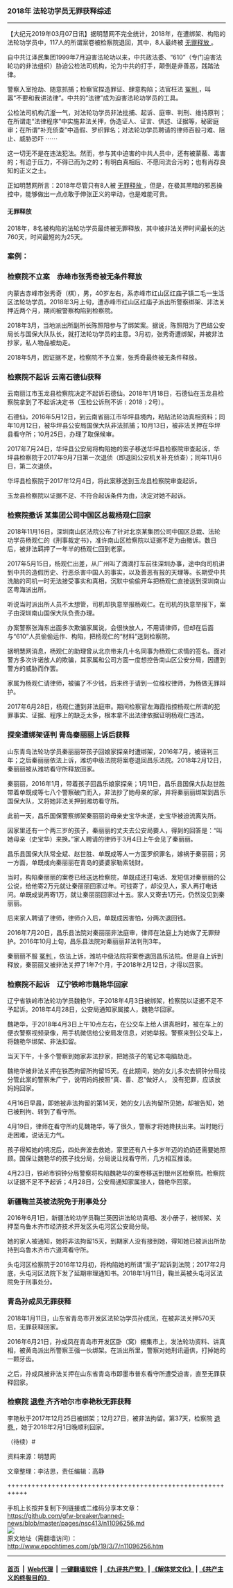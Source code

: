 ### 2018年 法轮功学员无罪获释综述
------------------------

<p>
 【大纪元2019年03月07日讯】据明慧网不完全统计，2018年，在遭绑架、构陷的法轮功学员中，117人的所谓案卷被检察院退回，其中，8人最终被
 <a href="http://www.epochtimes.com/gb/tag/%E6%97%A0%E7%BD%AA%E9%87%8A%E6%94%BE.html">
  无罪释放
 </a>
 。
</p>
<p>
 自中共江泽民集团1999年7月迫害法轮功以来，中共政法委、“610”（专门迫害法轮功的非法组织）胁迫公检法司机构，沦为中共的打手，颠倒是非善恶，践踏法律。
</p>
<p>
 警察入室抢劫、随意抓捕；检察官捏造罪证、肆意构陷；法官枉法
 <a href="http://www.epochtimes.com/gb/tag/%E5%86%A4%E5%88%A4.html">
  冤判
 </a>
 ，叫嚣“不要和我讲法律”。中共的“法律”成为迫害法轮功学员的工具。
</p>
<p>
 公检法司机构沆瀣一气，对法轮功学员非法批捕、起诉、庭审、判刑、维持原判；在所谓走“法律程序”中实施非法关押，伪造证人、证言、供述、证据等，秘密庭审；在所谓“补充侦查”中造假、罗织罪名；对法轮功学员聘请的律师百般刁难、阻止、威胁恐吓 ⋯⋯
</p>
<p>
 这一切无不是在违法犯法。然而，参与其中迫害的中共人员中，还有被蒙蔽、毒害的；有迫于压力，不得已而为之的；有明白真相后、不愿同流合污的；也有尚存良知的正义之士。
</p>
<p>
 正如明慧网所言：2018年尽管只有8人被
 <a href="http://www.epochtimes.com/gb/tag/%E6%97%A0%E7%BD%AA%E9%87%8A%E6%94%BE.html">
  无罪释放
 </a>
 ，但是，在极其黑暗的邪恶操控中，能够做出一点点敢于伸张正义的举动，也是难能可贵。
</p>
<h4>
 无罪释放
</h4>
<p>
 2018年，8名被构陷的法轮功学员最终被无罪释放，其中被非法关押时间最长的达760天，时间最短的为25天。
</p>
<h3>
 案例：
</h3>
<h3>
 <b>
  检察院不立案　赤峰市张秀奇被无条件释放
 </b>
</h3>
<p>
 内蒙古赤峰市张秀奇（棋），男，40岁左右，系赤峰市红山区红庙子镇二毛一生活区法轮功学员。2018年3月上旬，遭赤峰市红山区红庙子派出所警察绑架、非法关押近两个月，期间被警察构陷到检察院。
</p>
<p>
 2018年3月，当地派出所副所长陈照阳参与了绑架案。据说，陈照阳为了巴结公安局长与国保大队队长，就打法轮功学员的主意。3月初，张秀奇遭绑架，并被非法抄家，私人物品被劫走。
</p>
<p>
 2018年5月，因证据不足，检察院不予立案，张秀奇最终被无条件释放。
</p>
<h3>
 <b>
  检察院不起诉 云南石德仙获释
 </b>
</h3>
<p>
 云南丽江市玉龙县检察院决定不起诉石德仙。2018年1月18日，石德仙在玉龙县检察院拿到了不起诉决定书（玉检公诉刑不诉﹝2018﹞2号）。
</p>
<p>
 石德仙，2016年5月12日，到云南省丽江市华坪县境内，粘贴法轮功真相资料；同年10月12日，被华坪县公安局国保大队非法抓捕；10月13日，被非法关押在华坪县看守所；10月25日，办理了取保候审。
</p>
<p>
 2017年7月24日，华坪县公安局将构陷她的案子移送华坪县检察院审查起诉，华坪县检察院于2017年9月7日第一次退侦（即退回公安机关补充侦查）；同年11月6日，第二次退侦。
</p>
<p>
 华坪县检察院于2017年12月4日，将此案移送到玉龙县检察院审查起诉。
</p>
<p>
 玉龙县检察院以证据不足、不符合起诉条件为由，决定对她不起诉。
</p>
<h3>
 <b>
  检察院撤诉 某集团公司中国区总裁杨观仁回家
 </b>
</h3>
<p>
 2018年11月16日，深圳南山区法院公布了针对北京某集团公司中国区总裁、法轮功学员杨观仁的《刑事裁定书》，准许南山区检察院以证据不足为由撤诉。数日后，被非法羁押了一年半的杨观仁回到老家。
</p>
<p>
 2017年5月15日，杨观仁出差，从广州叫了滴滴打车前往深圳办事，途中向司机讲到中共的造假历史、行恶杀害中国人的事实，以及善恶有报的天理等。长期受中共洗脑的司机一时无法接受事实和真相，沉默中偷偷开车把杨观仁直接送到深圳南山区粤海派出所。
</p>
<p>
 听说当时派出所人员不太想管，司机却执意举报杨观仁。在司机的执意举报下，案子由深圳南山国保大队负责办理。
</p>
<p>
 办案警察张海东出面多次欺骗家属说，会很快放人，不用请律师，但却在后面与“610”人员偷偷运作、构陷，把杨观仁的“材料”送到检察院。
</p>
<p>
 据明慧网消息，杨观仁的助理曾从北京带来几十名同事为杨观仁求情的签名。面对警方多次许诺放人的欺骗，其家属和公司方面一度想控告南山区公安分局，因遭到警方的威胁而作罢。
</p>
<p>
 家属为杨观仁请律师，被骗了不少钱，后来终于请到一位维权律师，为杨做无罪辩护。
</p>
<p>
 2017年6月28日，杨观仁遭到非法庭审。期间检察官左海霞指控杨观仁所谓的犯罪事实、证据、程序上的缺乏太多，根本拿不出法律依据证明杨观仁违法。
</p>
<h3>
 <b>
  探亲遭绑架诬判 青岛秦丽丽上诉后获释
 </b>
</h3>
<p>
 山东青岛法轮功学员秦丽丽带孩子回娘家探亲时遭绑架，2016年7月，被诬判三年；之后秦丽丽依法上诉，潍坊中级法院将案卷退回昌乐法院。2018年2月12日，秦丽丽被从潍坊看守所释放回家。
</p>
<p>
 秦丽丽，2016年1月，带着孩子回昌乐娘家探亲；1月11日，昌乐县国保大队赵世胜带着单既成等七八个警察破门而入，非法抄了她母亲的家，并将秦丽丽绑架到昌乐国保大队，又将她非法关押到潍坊看守所。
</p>
<p>
 此前一天，昌乐国保警察绑架秦丽丽的母亲史宝华未遂，史宝华被迫流离失所。
</p>
<p>
 因家里还有一个两三岁的孩子，秦丽丽的丈夫去公安局要人，得到的回答是：“叫她母亲（史宝华）来换。”家人聘请的律师于3月4日上午会见了秦丽丽。
</p>
<p>
 昌乐县国保大队常全斌、赵世胜、单既成等人一方面罗织罪名，嫁祸于秦丽丽；另一方面，单既成向秦丽丽在青岛的婆婆家勒索钱财。
</p>
<p>
 当时，构陷秦丽丽的案卷已经送达检察院，单既成还打电话、发短信对秦丽丽的公公说，给他寄2万元就让秦丽丽回家过年。可钱寄了，却没见人，家人再打电话问。单既成说再寄1万，就让秦丽丽回家过十五。家人又寄去1万元，仍然没见到秦丽丽。
</p>
<p>
 后来家人聘请了律师，律师介入后，单既成因害怕，分两次退回钱。
</p>
<p>
 2016年7月20日，昌乐县法院对秦丽丽非法庭审，律师在法庭上为她做了无罪辩护。2016年10月上旬，昌乐县法院对秦丽丽非法判刑3年。
</p>
<p>
 秦丽丽不服
 <a href="http://www.epochtimes.com/gb/tag/%E5%86%A4%E5%88%A4.html">
  冤判
 </a>
 ，依法上诉，潍坊中级法院将案卷退回昌乐法院。但是自上诉到释放，秦丽丽又被非法关押了1年7个月，于2018年2月12日，才得以回家。
</p>
<h3>
 <b>
  检察院不起诉　辽宁铁岭市魏艳华回家
 </b>
</h3>
<p>
 辽宁省铁岭市法轮功学员魏艳华，于2018年4月3日被绑架，检察院以证据不足不予起诉。2018年4月28日，公安局通知家属接人，魏艳华回家。
</p>
<p>
 魏艳华，于2018年4月3日上午10点左右，在公交车上给人讲真相时，被在车上的便衣警察视频录像，用手机微信给公安局发信息，对她举报。警察来到公交车上，将魏艳华绑架、非法扣留。
</p>
<p>
 当天下午，十多个警察到她家非法抄家，把她孩子的笔记本电脑劫走。
</p>
<p>
 魏艳华被非法关押在铁西拘留所拘留15天。在此期间，她的女儿多次去铜钟分局找分管此案的警察朱广宁，说明妈妈按照“真、善、忍”做好人， 没有犯罪，应该放妈妈回家。
</p>
<p>
 4月16日早晨，即她被非法拘留的第14天，她的女儿去拘留所见她，却被告知，她已被刑拘、转到了看守所。
</p>
<p>
 4月19日，律师在看守所约见魏艳华，等了很久，警察才将她搀扶出来。当时她行走困难，说话无力气。
</p>
<p>
 孩子得知她的境况后，四处奔波去救她，家里还有八十多岁年迈的奶奶还需要她照顾。国保让魏艳华的孩子找分局，分局说让找看守所，几方相互推诿。
</p>
<p>
 4月23日，铁岭市铜钟分局警察将构陷魏艳华的案卷移送到银州区检察院。检察院以证据不足不予起诉；4月28日，公安局通知家属接人，魏艳华回家。
</p>
<h3>
 <b>
  新疆鞠兰英被法院免于刑事处分
 </b>
</h3>
<p>
 2016年6月1日，新疆法轮功学员鞠兰英因讲法轮功真相、发小册子，被绑架、关押至乌鲁木齐市经济技术开发区头屯河区公安局分局。
</p>
<p>
 她的家人被通知，她将非法拘留15天，到期家人没有接到她，得知她已被派出所劫持到乌鲁木齐市六道湾看守所。
</p>
<p>
 头屯河区检察院于2016年12月初，将构陷她的所谓“案子”起诉到法院；2017年2月底，头屯河区法院下发了延期审理通知书。2018年1月11日，鞠兰英被头屯河区法院免于刑事处分。
</p>
<h3>
 <b>
  青岛孙成凤无罪获释
 </b>
</h3>
<p>
 2018年1月11日，山东省青岛市开发区法轮功学员孙成凤，在被非法关押570天后，无罪获释回家。
</p>
<p>
 2016年6月21日，孙成凤在青岛市开发区卧（窝）棚集市上，发法轮功资料、讲真相，被黄岛派出所警察王强一伙绑架。在派出所里，警察对她刑讯逼供，打掉她的一颗牙齿。
</p>
<p>
 之后，孙成凤被非法关押在山东省青岛市即墨市普东看守所遭受迫害，直至无罪获释回家。
</p>
<h3>
 <b>
  检察院
  <a href="http://www.epochtimes.com/gb/tag/%E9%80%80%E5%8D%B7.html">
   退卷
  </a>
  齐齐哈尔市李艳秋无罪获释
 </b>
</h3>
<p>
 李艳秋于2017年12月25日被绑架；12月27日，被非法拘留。第37天，检察院
 <a href="http://www.epochtimes.com/gb/tag/%E9%80%80%E5%8D%B7.html">
  退卷
 </a>
 ，她于2018年2月1日晚顺利回家。
</p>
<p>
 （待续）#
</p>
<p>
 资料来源：明慧网
</p>
<p>
 文章整理：李洁思，责任编辑：高静
</p>

+++++++++++++++++++++++++++++++++++++++++++++++++++++++++++<br/><br/>
手机上长按并复制下列链接或二维码分享本文章：<br/>
https://github.com/gfw-breaker/banned-news/blob/master/pages/nsc413/n11096256.md <br/>
<a href='https://github.com/gfw-breaker/banned-news/blob/master/pages/nsc413/n11096256.md'><img src='https://github.com/gfw-breaker/banned-news/blob/master/pages/nsc413/n11096256.md.png'/></a> <br/>
原文地址（需翻墙访问）：http://www.epochtimes.com/gb/19/3/7/n11096256.htm


------------------------
#### [首页](https://github.com/gfw-breaker/banned-news/blob/master/README.md) &nbsp;|&nbsp; [Web代理](https://github.com/labour-camp/helloworld) &nbsp;|&nbsp; [一键翻墙软件](https://github.com/gfw-breaker/nogfw/blob/master/README.md) &nbsp;| [《九评共产党》](https://github.com/gfw-breaker/9ping.md/blob/master/README.md#九评之一评共产党是什么) | [《解体党文化》](https://github.com/gfw-breaker/jtdwh.md/blob/master/README.md) | [《共产主义的终极目的》](https://github.com/gfw-breaker/gczydzjmd.md/blob/master/README.md)

